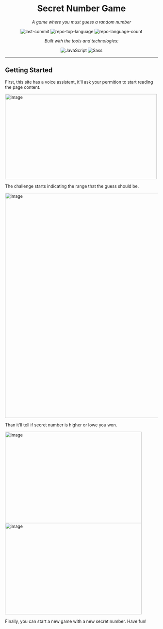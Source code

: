 <div id="top" align="center">
<h1>Secret Number Game</h1>
<p><em>A game where you must guess a random number </em></p>

![last-commit](https://img.shields.io/github/last-commit/dougpsnts/Secret-Number-Game?style=flat&logo=git&logoColor=white&color=0080ff) ![repo-top-language](https://img.shields.io/github/languages/top/dougpsnts/Secret-Number-Game?style=flat&color=0080ff) ![repo-language-count](https://img.shields.io/github/languages/count/dougpsnts/Secret-Number-Game?style=flat&color=0080ff)

<p><em>Built with the tools and technologies:</em></p>

![JavaScript](https://img.shields.io/badge/JavaScript-F7DF1E.svg?style=flat&logo=JavaScript&logoColor=black) ![Sass](https://img.shields.io/badge/CSS-0A16A9.svg?style=flat&logo=Css&logoColor=white)
</div>

---
## Getting Started
<p>First, this site has a voice assistent, it'll ask your permition to start reading the page content.</p>
<img width="500" height="280" alt="image" src="https://github.com/user-attachments/assets/37925646-34db-447a-a6e5-126f21da7fb7" />

<p>The challenge starts indicating the range that the guess should be.</p>
<img width="1600" height="739" alt="image" src="https://github.com/user-attachments/assets/4bc1a888-7593-4295-b5fc-b53570668968" />

<p>Than it'll tell if secret number is higher or lowe you won.</p>

<a>
<img width="450" height="300" alt="image" src="https://github.com/user-attachments/assets/ede55d0e-c4c3-4a8d-a6ee-ecb89e29eb56" />
<img width="450" height="300" alt="image" src="https://github.com/user-attachments/assets/cffb8aa2-5b04-4387-9906-074f67a428ad" /> 
</a>


<p>Finally, you can start a new game with a new secret number. Have fun!</p>
